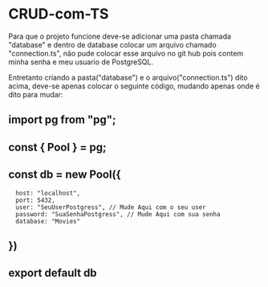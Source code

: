 # CRUD-com-TS

Para que o projeto funcione deve-se adicionar uma pasta chamada "database" e dentro de database colocar um arquivo chamado "connection.ts", não pude colocar esse arquivo no git hub pois contem minha senha e meu usuario de PostgreSQL.

Entretanto criando a pasta("database") e o arquivo("connection.ts") dito acima, deve-se apenas colocar o seguinte código, mudando apenas onde é dito para mudar: 

  ## import pg from "pg";
  
  ## const { Pool } = pg;
  
  ## const db = new Pool({
      host: "localhost",
      port: 5432,
      user: "SeuUserPostgress", // Mude Aqui com o seu user
      password: "SuaSenhaPostgress", // Mude Aqui com sua senha
      database: "Movies"
  ## })
  
  ## export default db
